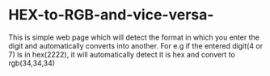 # HEX-to-RGB-and-vice-versa-
This is simple web page which will detect the format in which you enter the digit and automatically converts into another. For e.g if the entered digit(4 or 7) is in hex(2222), it will automatically detect it  is hex and convert to rgb(34,34,34)
